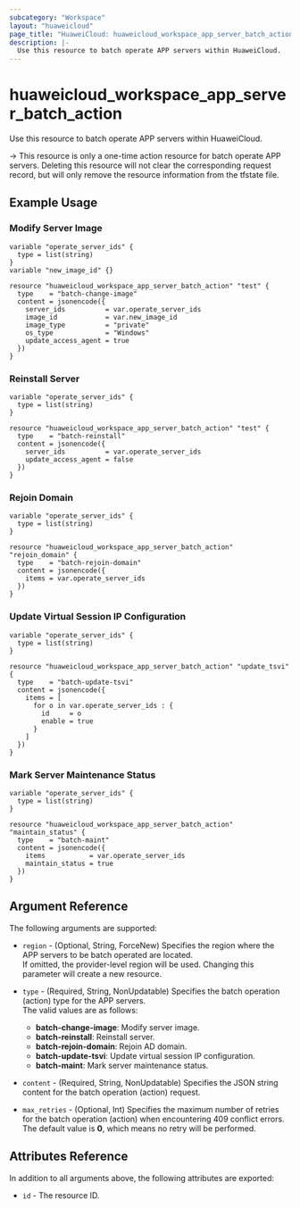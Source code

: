 ```yaml
---
subcategory: "Workspace"
layout: "huaweicloud"
page_title: "HuaweiCloud: huaweicloud_workspace_app_server_batch_action"
description: |-
  Use this resource to batch operate APP servers within HuaweiCloud.
---
```


# huaweicloud_workspace_app_server_batch_action

Use this resource to batch operate APP servers within HuaweiCloud.

-> This resource is only a one-time action resource for batch operate APP servers. Deleting this resource will not clear
   the corresponding request record, but will only remove the resource information from the tfstate file.

## Example Usage

### Modify Server Image

```hcl
variable "operate_server_ids" {
  type = list(string)
}
variable "new_image_id" {}

resource "huaweicloud_workspace_app_server_batch_action" "test" {
  type    = "batch-change-image"
  content = jsonencode({
    server_ids          = var.operate_server_ids
    image_id            = var.new_image_id
    image_type          = "private"
    os_type             = "Windows"
    update_access_agent = true
  })
}
```

### Reinstall Server

```hcl
variable "operate_server_ids" {
  type = list(string)
}

resource "huaweicloud_workspace_app_server_batch_action" "test" {
  type    = "batch-reinstall"
  content = jsonencode({
    server_ids          = var.operate_server_ids
    update_access_agent = false
  })
}
```

### Rejoin Domain

```hcl
variable "operate_server_ids" {
  type = list(string)
}

resource "huaweicloud_workspace_app_server_batch_action" "rejoin_domain" {
  type    = "batch-rejoin-domain"
  content = jsonencode({
    items = var.operate_server_ids
  })
}
```

### Update Virtual Session IP Configuration

```hcl
variable "operate_server_ids" {
  type = list(string)
}

resource "huaweicloud_workspace_app_server_batch_action" "update_tsvi" {
  type    = "batch-update-tsvi"
  content = jsonencode({
    items = [
      for o in var.operate_server_ids : {
        id     = o
        enable = true
      }
    ]
  })
}
```

### Mark Server Maintenance Status

```hcl
variable "operate_server_ids" {
  type = list(string)
}

resource "huaweicloud_workspace_app_server_batch_action" "maintain_status" {
  type    = "batch-maint"
  content = jsonencode({
    items           = var.operate_server_ids
    maintain_status = true
  })
}
```

## Argument Reference

The following arguments are supported:

* `region` - (Optional, String, ForceNew) Specifies the region where the APP servers to be batch operated are located.  
  If omitted, the provider-level region will be used. Changing this parameter will create a new resource.

* `type` - (Required, String, NonUpdatable) Specifies the batch operation (action) type for the APP servers.  
  The valid values are as follows:
  + **batch-change-image**: Modify server image.
  + **batch-reinstall**: Reinstall server.
  + **batch-rejoin-domain**: Rejoin AD domain.
  + **batch-update-tsvi**: Update virtual session IP configuration.
  + **batch-maint**: Mark server maintenance status.

* `content` - (Required, String, NonUpdatable) Specifies the JSON string content for the batch operation (action)
  request.

* `max_retries` - (Optional, Int) Specifies the maximum number of retries for the batch operation (action) when
  encountering 409 conflict errors.  
  The default value is **0**, which means no retry will be performed.

## Attributes Reference

In addition to all arguments above, the following attributes are exported:

* `id` - The resource ID.
